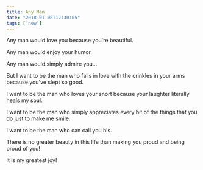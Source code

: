 ```yaml
---
title: Any Man
date: "2018-01-08T12:30:05"
tags: ['new']
---
```


Any man would love you because you're beautiful.

Any man would enjoy your humor.

Any man would simply admire you...

But I want to be the man who falls in love with the crinkles in your arms because you've slept so good.

I want to be the man who loves your snort because your laughter literally heals my soul.

I want to be the man who simply appreciates every bit of the things that you do just to make me smile.

I want to be the man who can call you his.

There is no greater beauty in this life than making you proud and being proud of you!

It is my greatest joy!